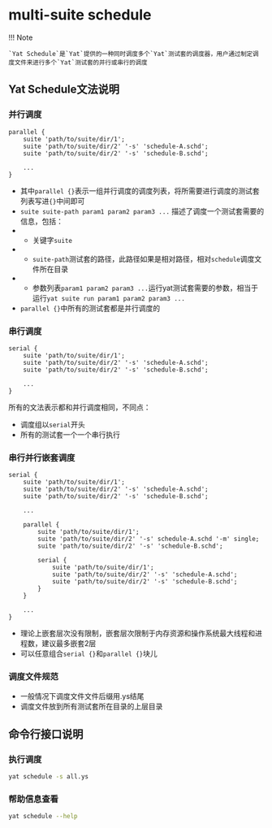 # multi-suite schedule

!!! Note

    `Yat Schedule`是`Yat`提供的一种同时调度多个`Yat`测试套的调度器，用户通过制定调度文件来进行多个`Yat`测试套的并行或串行的调度

## Yat Schedule文法说明

### 并行调度

```text
parallel {
    suite 'path/to/suite/dir/1';
    suite 'path/to/suite/dir/2' '-s' 'schedule-A.schd';
    suite 'path/to/suite/dir/2' '-s' 'schedule-B.schd';

    ...
}
```

- 其中`parallel {}`表示一组并行调度的调度列表，将所需要进行调度的测试套列表写进`{}`中间即可
- `suite suite-path param1 param2 param3 ...` 描述了调度一个测试套需要的信息，包括：
- - 关键字`suite`
- - `suite-path`测试套的路径，此路径如果是相对路径，相对`schedule`调度文件所在目录
- - 参数列表`param1 param2 param3 ...`运行yat测试套需要的参数，相当于运行`yat suite run param1 param2 param3 ...`
- `parallel {}`中所有的测试套都是并行调度的

### 串行调度

```text
serial {
    suite 'path/to/suite/dir/1';
    suite 'path/to/suite/dir/2' '-s' 'schedule-A.schd';
    suite 'path/to/suite/dir/2' '-s' 'schedule-B.schd';

    ...
}
```

所有的文法表示都和并行调度相同，不同点：

- 调度组以`serial`开头
- 所有的测试套一个一个串行执行

### 串行并行嵌套调度

```text
serial {
    suite 'path/to/suite/dir/1';
    suite 'path/to/suite/dir/2' '-s' 'schedule-A.schd';
    suite 'path/to/suite/dir/2' '-s' 'schedule-B.schd';

    ...

    parallel {
        suite 'path/to/suite/dir/1';
        suite 'path/to/suite/dir/2' '-s' schedule-A.schd '-m' single;
        suite 'path/to/suite/dir/2' '-s' 'schedule-B.schd';

        serial {
            suite 'path/to/suite/dir/1';
            suite 'path/to/suite/dir/2' '-s' 'schedule-A.schd';
            suite 'path/to/suite/dir/2' '-s' 'schedule-B.schd';
        }
    }

    ...
}
```

- 理论上嵌套层次没有限制，嵌套层次限制于内存资源和操作系统最大线程和进程数，建议最多嵌套2层
- 可以任意组合`serial {}`和`parallel {}`块儿

### 调度文件规范

- 一般情况下调度文件文件后缀用.ys结尾
- 调度文件放到所有测试套所在目录的上层目录

## 命令行接口说明

### 执行调度

```bash
yat schedule -s all.ys
```

### 帮助信息查看

```bash
yat schedule --help
```
